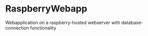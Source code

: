 # RaspberryWebapp
Webapplication on a raspberry-hosted webserver with database-connection functionality

